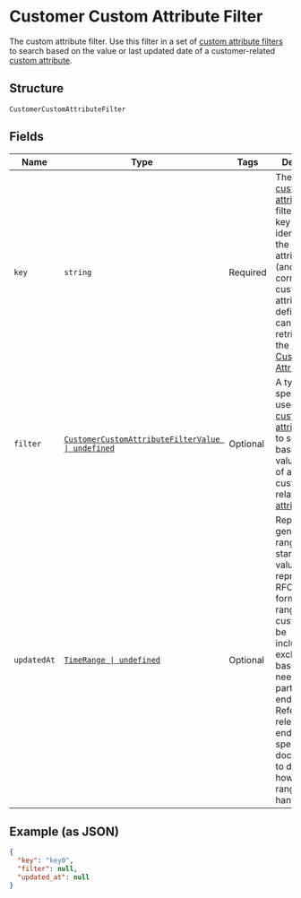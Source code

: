 
# Customer Custom Attribute Filter

The custom attribute filter. Use this filter in a set of [custom attribute filters](../../doc/models/customer-custom-attribute-filters.md) to search
based on the value or last updated date of a customer-related [custom attribute](../../doc/models/custom-attribute.md).

## Structure

`CustomerCustomAttributeFilter`

## Fields

| Name | Type | Tags | Description |
|  --- | --- | --- | --- |
| `key` | `string` | Required | The `key` of the [custom attribute](../../doc/models/custom-attribute.md) to filter by. The key is the identifier of the custom attribute<br>(and the corresponding custom attribute definition) and can be retrieved using the [Customer Custom Attributes API](../../doc/api/customer-custom-attributes.md). |
| `filter` | [`CustomerCustomAttributeFilterValue \| undefined`](../../doc/models/customer-custom-attribute-filter-value.md) | Optional | A type-specific filter used in a [custom attribute filter](../../doc/models/customer-custom-attribute-filter.md) to search based on the value<br>of a customer-related [custom attribute](../../doc/models/custom-attribute.md). |
| `updatedAt` | [`TimeRange \| undefined`](../../doc/models/time-range.md) | Optional | Represents a generic time range. The start and end values are<br>represented in RFC 3339 format. Time ranges are customized to be<br>inclusive or exclusive based on the needs of a particular endpoint.<br>Refer to the relevant endpoint-specific documentation to determine<br>how time ranges are handled. |

## Example (as JSON)

```json
{
  "key": "key0",
  "filter": null,
  "updated_at": null
}
```

